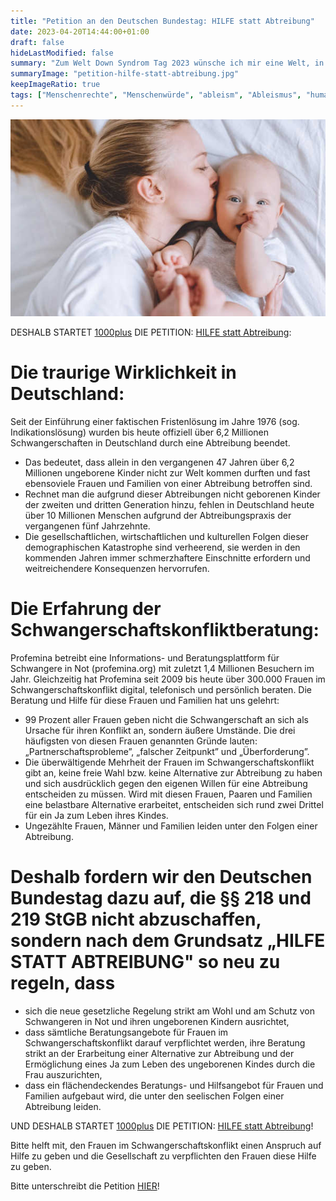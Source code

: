 ```yaml
---
title: "Petition an den Deutschen Bundestag: HILFE statt Abtreibung"
date: 2023-04-20T14:44:00+01:00
draft: false
hideLastModified: false
summary: "Zum Welt Down Syndrom Tag 2023 wünsche ich mir eine Welt, in der jeder willkommen ist"
summaryImage: "petition-hilfe-statt-abtreibung.jpg"
keepImageRatio: true
tags: ["Menschenrechte", "Menschenwürde", "ableism", "Ableismus", "human rights"]
---
```


[![Bitte helft mit, den Frauen im Schwangerschaftskonflikt einen Anspruch auf Hilfe zu geben und die Gesellschaft zu verpflichten den Frauen diese Hilfe zu geben.](petition-hilfe-statt-abtreibung.jpg "Bitte helft mit, den Frauen im Schwangerschaftskonflikt einen Anspruch auf Hilfe zu geben und die Gesellschaft zu verpflichten den Frauen diese Hilfe zu geben.")](https://www.1000plus.net/petition)

DESHALB STARTET [1000plus](https://www.1000plus.net/) DIE PETITION: [HILFE statt Abtreibung](https://www.1000plus.net/petition):

# Die traurige Wirklichkeit in Deutschland:

Seit der Einführung einer faktischen Fristenlösung im Jahre 1976 (sog. Indikationslösung) wurden bis heute offiziell über 6,2 Millionen Schwangerschaften in Deutschland durch eine Abtreibung beendet.

* Das bedeutet, dass allein in den vergangenen 47 Jahren über 6,2 Millionen ungeborene Kinder nicht zur Welt kommen durften und fast ebensoviele Frauen und Familien von einer Abtreibung betroffen sind.
* Rechnet man die aufgrund dieser Abtreibungen nicht geborenen Kinder der zweiten und dritten Generation hinzu, fehlen in Deutschland heute über 10 Millionen Menschen aufgrund der Abtreibungspraxis der vergangenen fünf Jahrzehnte.
* Die gesellschaftlichen, wirtschaftlichen und kulturellen Folgen dieser demographischen Katastrophe sind verheerend, sie werden in den kommenden Jahren immer schmerzhaftere Einschnitte erfordern und weitreichendere Konsequenzen hervorrufen.

 
# Die Erfahrung der Schwangerschaftskonfliktberatung:

Profemina betreibt eine Informations- und Beratungsplattform für Schwangere in Not (profemina.org) mit zuletzt 1,4 Millionen Besuchern im Jahr. Gleichzeitig hat Profemina seit 2009 bis heute über 300.000 Frauen im Schwangerschaftskonflikt digital, telefonisch und persönlich beraten. Die Beratung und Hilfe für diese Frauen und Familien hat uns gelehrt:

* 99 Prozent aller Frauen geben nicht die Schwangerschaft an sich als Ursache für ihren Konflikt an, sondern äußere Umstände. Die drei häufigsten von diesen Frauen genannten Gründe lauten: „Partnerschaftsprobleme”, „falscher Zeitpunkt” und „Überforderung”.
* Die überwältigende Mehrheit der Frauen im Schwangerschaftskonflikt gibt an, keine freie Wahl bzw. keine Alternative zur Abtreibung zu haben und sich ausdrücklich gegen den eigenen Willen für eine Abtreibung entscheiden zu müssen. Wird mit diesen Frauen, Paaren und Familien eine belastbare Alternative erarbeitet, entscheiden sich rund zwei Drittel für ein Ja zum Leben ihres Kindes.
* Ungezählte Frauen, Männer und Familien leiden unter den Folgen einer Abtreibung.

 
# Deshalb fordern wir den Deutschen Bundestag dazu auf, die §§ 218 und 219 StGB nicht abzuschaffen, sondern nach dem Grundsatz „HILFE STATT ABTREIBUNG" so neu zu regeln, dass

* sich die neue gesetzliche Regelung strikt am Wohl und am Schutz von Schwangeren in Not und ihren ungeborenen Kindern ausrichtet,
* dass sämtliche Beratungsangebote für Frauen im Schwangerschaftskonflikt darauf verpflichtet werden, ihre Beratung strikt an der Erarbeitung einer Alternative zur Abtreibung und der Ermöglichung eines Ja zum Leben des ungeborenen Kindes durch die Frau auszurichten,
* dass ein flächendeckendes Beratungs- und Hilfsangebot für Frauen und Familien aufgebaut wird, die unter den seelischen Folgen einer Abtreibung leiden.

UND DESHALB STARTET [1000plus](https://www.1000plus.net/) DIE PETITION: [HILFE statt Abtreibung](https://www.1000plus.net/petition)!

Bitte helft mit, den Frauen im Schwangerschaftskonflikt einen Anspruch auf Hilfe zu geben und die Gesellschaft zu verpflichten den Frauen diese Hilfe zu geben.

Bitte unterschreibt die Petition [HIER](https://www.1000plus.net/petition)!